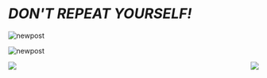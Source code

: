 # *DON'T REPEAT YOURSELF!*
<p align="left"> <img src="https://komarev.com/ghpvc/?username=newpost" alt="newpost" /> </p>

<p align="left">  
  <img src="https://github-readme-stats.vercel.app/api?username=newpost&show_icons=true" alt="newpost" />
 </p>
<p>
  <img src="https://count.getloli.com/get/@newpost?theme=rule34">
  <img src="https://weather-icon.journeyad.repl.co/@xian?v=1" align="right">
</p>
